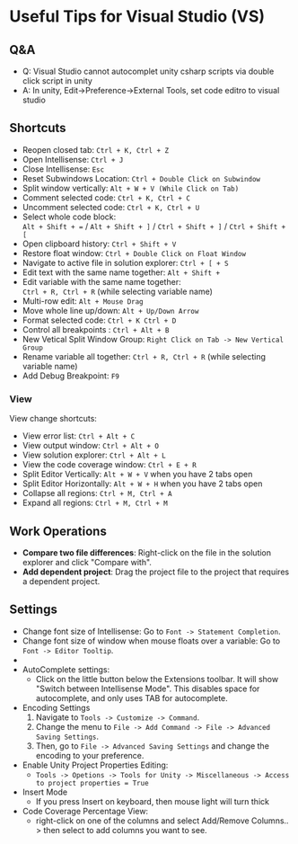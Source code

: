 # Useful Tips for Visual Studio (VS)

## Q&A

- Q: Visual Studio cannot autocomplet unity csharp scripts via double click script in unity
- A: In unity, Edit->Preference->External Tools, set code editro to visual studio


## Shortcuts


- Reopen closed tab: `Ctrl + K, Ctrl + Z`
- Open Intellisense: `Ctrl + J`
- Close Intellisense: `Esc`
- Reset Subwindows Location: `Ctrl + Double Click on Subwindow`
- Split window vertically: `Alt + W + V (While Click on Tab)`
- Comment selected code: `Ctrl + K, Ctrl + C`
- Uncomment selected code: `Ctrl + K, Ctrl + U`
- Select whole code block:  
  `Alt + Shift + =` / `Alt + Shift + ]` / `Ctrl + Shift + ]` / `Ctrl + Shift + [`
- Open clipboard history: `Ctrl + Shift + V`
- Restore float window: `Ctrl + Double Click on Float Window`
- Navigate to active file in solution explorer: `Ctrl + [ + S`
- Edit text with the same name together: `Alt + Shift +`
- Edit variable with the same name together:  
  `Ctrl + R, Ctrl + R` (while selecting variable name)
- Multi-row edit: `Alt + Mouse Drag`
- Move whole line up/down: `Alt + Up/Down Arrow`
- Format selected code: `Ctrl + K Ctrl + D`  
- Control all breakpoints : `Ctrl + Alt + B`
- New Vetical Split Window Group: `Right Click on Tab -> New Vertical Group`
- Rename variable all together: `Ctrl + R, Ctrl + R` (while selecting variable name)
- Add Debug Breakpoint: `F9`


### View
View change shortcuts:
- View error list: `Ctrl + Alt + C`
- View output window: `Ctrl + Alt + O`
- View solution explorer: `Ctrl + Alt + L`
- View the code coverage window: `Ctrl + E + R`
- Split Editor Vertically: `Alt + W + V` when you have 2 tabs open
- Split Editor Horizontally: `Alt + W + H` when you have 2 tabs open
- Collapse all regions: `Ctrl + M, Ctrl + A`
- Expand all regions: `Ctrl + M, Ctrl + M`

## Work Operations

- **Compare two file differences**: Right-click on the file in the solution explorer and click "Compare with".
- **Add dependent project**: Drag the project file to the project that requires a dependent project.

## Settings
- Change font size of Intellisense: Go to `Font -> Statement Completion`.
- Change font size of window when mouse floats over a variable: Go to `Font -> Editor Tooltip`.
-
- AutoComplete settings:  
  - Click on the little button below the Extensions toolbar. It will show "Switch between Intellisense Mode". This disables space for autocomplete, and only uses TAB for autocomplete.  
- Encoding Settings
  1. Navigate to `Tools -> Customize -> Command`.
  2. Change the menu to `File -> Add Command -> File -> Advanced Saving Settings`.
  3. Then, go to `File -> Advanced Saving Settings` and change the encoding to your preference.
- Enable Unity Project Properties Editing:  
  - ``Tools -> Opetions -> Tools for Unity -> Miscellaneous -> Access to project properties = True``
- Insert Mode
  - If you press Insert on keyboard, then mouse light will turn thick  
- Code Coverage Percentage View:
  - right-click on one of the columns and select Add/Remove Columns.. > then select to add columns you want to see.


